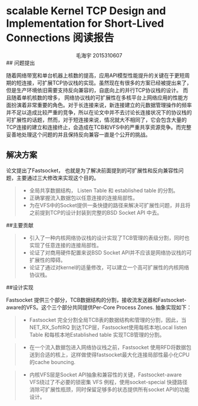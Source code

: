 scalable Kernel TCP Design and Implementation for Short-Lived Connections 阅读报告
============

<center>毛海宇 2015310607 </center>
## 问题提出

随着网络带宽和单台机器上核数的提高，应用API模型性能提升的关键在于更短周期的短连接，可扩展TCP协议栈的实现。虽然现在有很多的方案已经被提出来了，但是生产环境依旧需要支持反向兼容的，自底向上的并行TCP协议栈的设计。 而且随着单机核数的增多， 网络协议栈的可扩展性在多核平台上网络应用的性能方面扮演着非常重要的角色。对于长连接来说，新连接建立的元数据管理操作的频率并不足以造成比较严重的竞争，所以在论文中并不去讨论长连接状况下的协议栈的可扩展性的话题，然而，对于短连接来说，情况就大不相同了，它会包含大量的TCP连接的建立和连接终止，会造成在TCB和VFS中的严重共享资源竞争。而完整妥善地处理这个问题的并且保持反向兼容一直是个公开的挑战。 

## 解决方案

论文提出了Fastsocket， 也就是为了解决前面提到的可扩展性和反向兼容性问题，主要通过三大修改来实现这个目的。
> * 全局共享数据结构， Listen Table 和 established table 的分割。
> * 正确掌握流入数据包以任意连接的连接局部性。
> * 为在VFS中的Socket提供一条快捷的路径来解决可扩展性问题，并且将之前提到TCP的设计封装到完整的BSD Socket API 中去。


##主要贡献

> * 引入了一种内核网络协议栈的设计实现了TCB管理的表级分割，同时也实现了任意连接的连接局部性。
> * 论证了对商用硬件配置来说BSD Socket API并不应该是网络协议栈的可扩展性的障碍。
> * 论证了通过对kernel的适量修改，可以建立一个高可扩展性的内核网络协议栈。


##设计实现

Fastsocket 提供三个部分，TCB数据结构的分割，接收流发送器和Fastsocket-aware的VFS。这个三个部分共同提供Per-Core Process Zones. 抽象实现如下：

> * Fastsocket 完全分割全局TCB表的数据结构和管理的分割，因此，当NET_RX_SoftIRQ 到达TCP层，Fastsocket使用每核本地Local listen Table 和每核本地Established table 实现TCB管理的分割。

>* 在一个流入数据包进入网络协议栈之前，Fastsocket 使用RFD将数据包送到合适的核上，这样做使得fastsocket最大化连接局部性最小化CPU的cache bouncing.

>* 内核VFS层是Socket API抽象和兼容性的关键，Fastsocket-aware VFS绕过了不必要的锁密集 VFS 例程，使用socket-special 快捷路径消除可扩展性瓶颈，同时保留足够多的状态提供所有socket API的功能设计。


